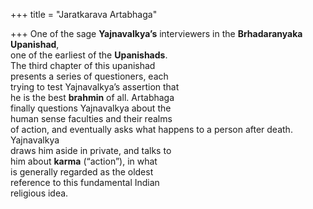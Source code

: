 +++
title = "Jaratkarava Artabhaga"

+++
One of the sage **Yajnavalkya’s** interviewers in the **Brhadaranyaka Upanishad**,  
one of the earliest of the **Upanishads**.  
The third chapter of this upanishad  
presents a series of questioners, each  
trying to test Yajnavalkya’s assertion that  
he is the best **brahmin** of all. Artabhaga  
finally questions Yajnavalkya about the  
human sense faculties and their realms  
of action, and eventually asks what happens to a person after death. Yajnavalkya  
draws him aside in private, and talks to  
him about **karma** (“action”), in what  
is generally regarded as the oldest  
reference to this fundamental Indian  
religious idea.